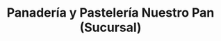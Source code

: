 ---
title: "Panadería y Pastelería Nuestro Pan (Sucursal)"
url: /santo-domingo/panaderia-y-pasteleria-nuestro-pan-sucursal/
shop: Bäckerei
---